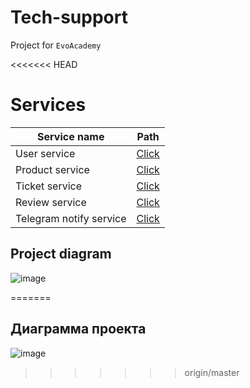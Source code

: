 # Tech-support

Project for `EvoAcademy`

<<<<<<< HEAD
# Services
| Service name | Path |
| --- | --- |
| User service | [Click](/services/user-service/)
| Product service | [Click](/services/ticket-service/)
| Ticket service | [Click](/services/ticket-service/)
| Review service | [Click](/services/review-service/)
| Telegram notify service | [Click](/services/telegram-notify-service/)

## Project diagram
![image](https://github.com/1xev3/evoProject/assets/53704889/d2eb4750-9e46-4e01-9bb1-5e79ccbe5c79)

=======
## Диаграмма проекта
![image](https://github.com/1xev3/evoProject/assets/53704889/406b3f41-c33c-4536-97df-84a317b2edc0)
>>>>>>> origin/master
